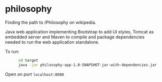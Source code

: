 # philosophy
Finding the path to /Philosophy on wikipedia.

Java web application implementing Bootstrap to add UI styles, Tomcat as embedded server and Maven to compile and package dependencies needed to run the web application standalone.

To run:
```bash
      cd target
      java -jar philosophy-app-1.0-SNAPSHOT-jar-with-dependencies.jar
```

Open on port `localhost:8080`
